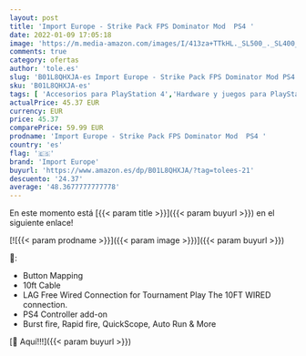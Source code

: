 ```yaml
---
layout: post
title: 'Import Europe - Strike Pack FPS Dominator Mod  PS4 '
date: 2022-01-09 17:05:18
image: 'https://m.media-amazon.com/images/I/413za+TTkHL._SL500_._SL400_.jpg'
comments: true
category: ofertas
author: 'tole.es'
slug: 'B01L8QHXJA-es Import Europe - Strike Pack FPS Dominator Mod PS4'
sku: 'B01L8QHXJA-es'
tags: [ 'Accesorios para PlayStation 4','Hardware y juegos para PlayStation 4','Mandos y controles para PlayStation 4','Videojuegos','import europe','ps4', ]
actualPrice: 45.37 EUR
currency: EUR
price: 45.37
comparePrice: 59.99 EUR
prodname: 'Import Europe - Strike Pack FPS Dominator Mod  PS4 '
country: 'es'
flag: '🇪🇸'
brand: 'Import Europe'
buyurl: 'https://www.amazon.es/dp/B01L8QHXJA/?tag=tolees-21'
descuento: '24.37'
average: '48.3677777777778'
---
```


En este momento está [{{< param title >}}]({{< param buyurl >}}) en el siguiente enlace!

[![{{< param prodname >}}]({{< param image >}})]({{< param buyurl >}})

🔎:

- Button Mapping
- 10ft Cable
- LAG Free Wired Connection for Tournament Play The 10FT WIRED connection.
- PS4 Controller add-on
- Burst fire, Rapid fire, QuickScope, Auto Run & More

[🛒 Aquí!!!]({{< param buyurl >}})
